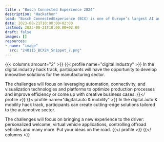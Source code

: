 ```yaml
---
title : "Bosch Connected Experience 2024"
description: "Hackathon"
lead: "Bosch ConnectedExperience (BCX) is one of Europe’s largest AI and IoT hackathons and takes place February 26-28, 2024 in Berlin. Domain-specific hack challenges feature various software and hardware stacks from Bosch and their ecosystem partners. The event brings together fellow backend and frontend developers, product owners, product managers, UX experts, and innovators from  customers, partners, and start-ups. Over the course of three days, teams work together on the UX, the UI, and the code to create early prototypes and produce quick, tangible results. "
date: 2023-08-21T10:00:00+02:00
lastmod: 2023-08-21T10:00:00+02:00
draft: false
images: []
resources:
- name: "image"
  src: "240115_BCX24_Snippet_7.png"
---
```


{{< columns amount="2" >}}
  {{< profile name="digital.Industry" >}}
  In the digital.industry hack track, participants will have the opportunity to develop innovative solutions for the manufacturing sector.
    
  The challenges will focus on leveraging automation, connectivity, and visualization technologies and platforms to optimize production processes and improve efficiency or come up with creative business cases.
  {{</ profile >}}
  {{< profile name="digital.auto & mobility" >}}
  In the digital.auto & mobility hack track, participants can create cutting-edge solutions tailored to the automotive sector. 

  The challenges will focus on bringing a new experience to the driver: personalized welcome, virtual vehicle applications, controlling offroad vehicles and many more. Put your ideas on the road.
  {{</ profile >}}
{{</ columns >}}
